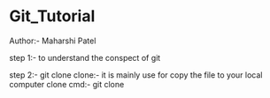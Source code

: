 # Git_Tutorial
Author:- Maharshi Patel

step 1:- to understand the conspect of git 

step 2:- git clone
     clone:- it is mainly use for copy the file to your local computer 
     clone cmd:- git clone <repo-link>
